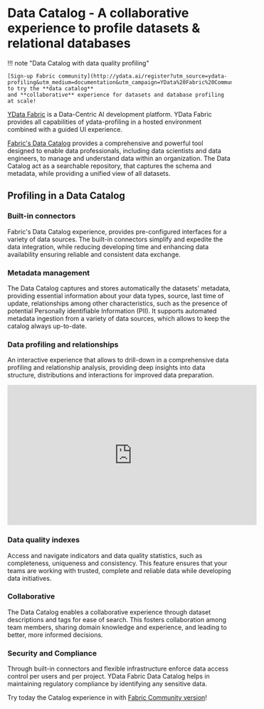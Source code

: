# Data Catalog - A collaborative experience to profile datasets & relational databases

!!! note "Data Catalog with data quality profiling"

    [Sign-up Fabric community](http://ydata.ai/register?utm_source=ydata-profiling&utm_medium=documentation&utm_campaign=YData%20Fabric%20Community) to try the **data catalog**
    and **collaborative** experience for datasets and database profiling at scale!

[YData Fabric](https://ydata.ai/products/fabric) is a Data-Centric AI
development platform. YData Fabric provides all capabilities of
ydata-profiling in a hosted environment combined with a guided UI
experience.

[Fabric's Data Catalog](https://ydata.ai/products/data_catalog)
provides a comprehensive and powerful tool designed to enable data
professionals, including data scientists and data engineers, to manage
and understand data within an organization. The Data Catalog act as a
searchable repository, that captures the schema and metadata, while
providing a unified view of all datasets.

## Profiling in a Data Catalog

### Built-in connectors

Fabric's Data Catalog experience, provides pre-configured interfaces
for a variety of data sources. The built-in connectors simplify and
expedite the data integration, while reducing developing time and
enhancing data availability ensuring reliable and consistent data
exchange.

### Metadata management

The Data Catalog captures and stores automatically the datasets'
metadata, providing essential information about your data types, source,
last time of update, relationships among other characteristics, such as
the presence of potential Personally identifiable Information (PII). It
supports automated metadata ingestion from a variety of data sources,
which allows to keep the catalog always up-to-date.

### Data profiling and relationships

An interactive experience that allows to drill-down in a comprehensive data profiling
and relationship analysis, providing deep insights into data structure,
distributions and interactions for improved data preparation.

<p style="text-align:center;">
<iframe width="560" height="315" src="https://www.youtube.com/embed/9EupCg5YQLE?si=Tuu68p6sj_RzxTBn&amp;clip=UgkxGNvIAcxUiqBSepTZzP2-4evffzjU7aHX&amp;clipt=EJbiBxinoAg" title="YouTube video player" frameborder="0" allow="accelerometer; autoplay; clipboard-write; encrypted-media; gyroscope; picture-in-picture; web-share" allowfullscreen></iframe>
</p>

### Data quality indexes 

Access and navigate indicators and data quality statistics, such as completeness, uniqueness
and consistency. This feature ensures that your teams are working with
trusted, complete and reliable data while developing data initiatives.

### Collaborative

The Data Catalog enables a collaborative experience through dataset
descriptions and tags for ease of search. This fosters collaboration
among team members, sharing domain knowledge and experience, and leading
to better, more informed decisions.

### Security and Compliance 
Through built-in connectors and flexible infrastructure enforce data access control per
users and per project. YData Fabric Data Catalog helps in maintaining
regulatory compliance by identifying any sensitive data.

Try today the Catalog experience in with [Fabric Community
version](http://ydata.ai/register?utm_source=ydata-profiling&utm_medium=documentation&utm_campaign=YData%20Fabric%20Community)!
